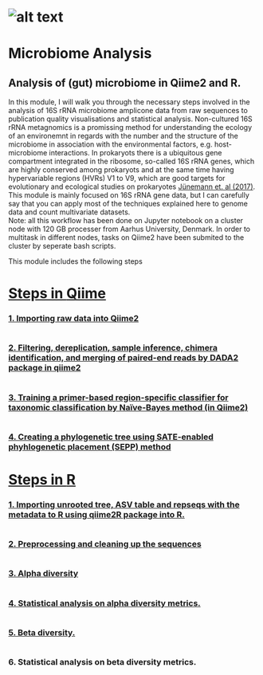 # ![alt text](https://github.com/farhadm1990/Microbiome_analysis/blob/main/Pix/Cover.jpg)

#  Microbiome Analysis 


## Analysis of (gut) microbiome in **Qiime2** and **R**.

In this module, I will walk you through the necessary steps involved in the analysis of 16S rRNA microbiome amplicone data from raw sequences to publication quality visualisations and statistical analysis. Non-cultured 16S rRNA metagnomics is a promissing method for understanding the ecology of an environemnt in regards with the number and the structure of the microbiome in association with the environmental factors, e.g. host-microbiome interactions. In prokaryots there is a ubiquitous gene compartment integrated in the ribosome, so-called 16S rRNA genes, which are highly conserved among prokaryots and at the same time having hypervariable regions (HVRs) V1 to V9, which are good targets for evolutionary and ecological studies on prokaryotes [Jünemann et. al (2017)](https://www.sciencedirect.com/science/article/pii/S0168165617315985). This module is mainly focused on 16S rRNA gene data, but I can carefully say that you can apply most of the techniques explained here to genome data and count multivariate datasets.  
Note: all this workflow has been done on Jupyter notebook on a cluster node with 120 GB processer from Aarhus University, Denmark. In order to multitask in different nodes, tasks on Qiime2 have been submited to the cluster by seperate bash scripts.

This module includes the following steps

# [Steps in **Qiime**](https://github.com/farhadm1990/Microbiome_analysis/blob/main/Qiime_Steps.md)
### [1. Importing raw data into Qiime2](https://github.com/farhadm1990/Microbiome_analysis/blob/main/Qiime_Steps.md#1-importing-raw-data-into-qiime2)
#
### [2. Filtering, dereplication, sample inference, chimera identification, and merging of paired-end reads by DADA2 package in qiime2](https://github.com/farhadm1990/Microbiome_analysis/blob/main/Qiime_Steps.md#2-filtering-dereplication-sample-inference-chimera-identification-and-merging-of-paired-end-reads-by-dada2-package-in-qiime2)
#
### [3. Training a primer-based region-specific classifier for taxonomic classification by Naïve-Bayes method (in Qiime2)](https://github.com/farhadm1990/Microbiome_analysis/blob/main/Qiime_Steps.md#3-training-a-primer-region-specific-classifier-for-taxonomic-classification-by-na%C3%AFve-bayes-method-in-qiime2)
#
### [4. Creating a phylogenetic tree using SATE-enabled phyhlogenetic placement (SEPP) method](https://github.com/farhadm1990/Microbiome_analysis/blob/main/Qiime_Steps.md#4-creating-a-phylogenetic-tree-using-sate-enabled-phyhlogenetic-placement-sepp-method)
#

# [Steps in **R**](https://github.com/farhadm1990/Microbiome_analysis/blob/main/R_steps.md)

### [1. Importing unrooted tree, ASV table and repseqs with the metadata to R using qiime2R package into R.](https://github.com/farhadm1990/Microbiome_analysis/blob/main/R_steps.md#1-importing-unrooted-tree-asv-table-and-repseqs-with-the-metadata-to-r-using-qiime2r-package-into-r) 
#
### [2. Preprocessing and cleaning up the sequences](https://github.com/farhadm1990/Microbiome_analysis/blob/main/R_steps.md#2-preprocessing-and-cleaning-up-the-dataset)
#
### [3. Alpha diversity](https://github.com/farhadm1990/Microbiome_analysis/blob/main/R_steps.md#3-alpha-diversity)
#
### [4. Statistical analysis on alpha diversity metrics.](https://github.com/farhadm1990/Microbiome_analysis/blob/main/R_steps.md#4-statistical-analysis-on-alpha-diversity-metrics-generalized-linear-mixed-effect-model-glmem)
#
### [5. Beta diversity.](https://github.com/farhadm1990/Microbiome_analysis/blob/main/R_steps.md#5-beta-diversity-diversity-between-samples)
#
### 6. Statistical analysis on beta diversity metrics.
